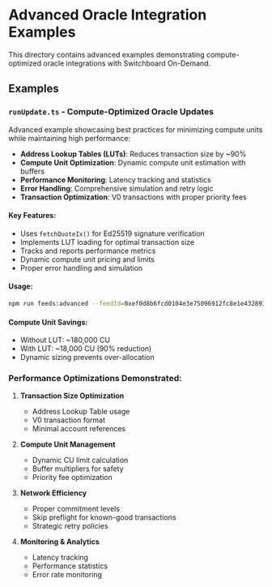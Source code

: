 # Advanced Oracle Integration Examples

This directory contains advanced examples demonstrating compute-optimized oracle integrations with Switchboard On-Demand.

## Examples

### `runUpdate.ts` - Compute-Optimized Oracle Updates
Advanced example showcasing best practices for minimizing compute units while maintaining high performance:

- **Address Lookup Tables (LUTs)**: Reduces transaction size by ~90%
- **Compute Unit Optimization**: Dynamic compute unit estimation with buffers
- **Performance Monitoring**: Latency tracking and statistics
- **Error Handling**: Comprehensive simulation and retry logic
- **Transaction Optimization**: V0 transactions with proper priority fees

#### Key Features:
- Uses `fetchQuoteIx()` for Ed25519 signature verification
- Implements LUT loading for optimal transaction size
- Tracks and reports performance metrics
- Dynamic compute unit pricing and limits
- Proper error handling and simulation

#### Usage:
```bash
npm run feeds:advanced --feedId=0xef0d8b6fcd0104e3e75096912fc8e1e432893da4f18faedaacca7e5875da620f
```

#### Compute Unit Savings:
- Without LUT: ~180,000 CU
- With LUT: ~18,000 CU (90% reduction)
- Dynamic sizing prevents over-allocation

### Performance Optimizations Demonstrated:

1. **Transaction Size Optimization**
   - Address Lookup Table usage
   - V0 transaction format
   - Minimal account references

2. **Compute Unit Management**
   - Dynamic CU limit calculation
   - Buffer multipliers for safety
   - Priority fee optimization

3. **Network Efficiency**
   - Proper commitment levels
   - Skip preflight for known-good transactions
   - Strategic retry policies

4. **Monitoring & Analytics**
   - Latency tracking
   - Performance statistics
   - Error rate monitoring